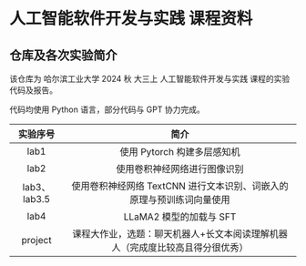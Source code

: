 # 人工智能软件开发与实践 课程资料

## 仓库及各次实验简介

该仓库为 哈尔滨工业大学 2024 秋 大三上 人工智能软件开发与实践 课程的实验代码及报告。

代码均使用 Python 语言，部分代码与 GPT 协力完成。

|   实验序号   |                                     简介                                      |
| :----------: | :---------------------------------------------------------------------------: |
|     lab1     |                          使⽤ Pytorch 构建多层感知机                          |
|     lab2     |                         使⽤卷积神经⽹络进⾏图像识别                          |
| lab3、lab3.5 |     使⽤卷积神经⽹络 TextCNN 进⾏文本识别、词嵌入的原理与预训练词向量使⽤     |
|     lab4     |                            LLaMA2 模型的加载与 SFT                            |
|   project    | 课程大作业，选题：聊天机器人+长文本阅读理解机器人（完成度比较高且得分很优秀） |
